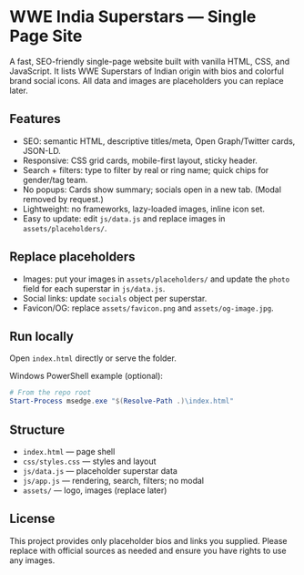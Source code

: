 # WWE India Superstars — Single Page Site

A fast, SEO-friendly single-page website built with vanilla HTML, CSS, and JavaScript. It lists WWE Superstars of Indian origin with bios and colorful brand social icons. All data and images are placeholders you can replace later.

## Features
- SEO: semantic HTML, descriptive titles/meta, Open Graph/Twitter cards, JSON-LD.
- Responsive: CSS grid cards, mobile-first layout, sticky header.
- Search + filters: type to filter by real or ring name; quick chips for gender/tag team.
- No popups: Cards show summary; socials open in a new tab. (Modal removed by request.)
- Lightweight: no frameworks, lazy-loaded images, inline icon set.
- Easy to update: edit `js/data.js` and replace images in `assets/placeholders/`.

## Replace placeholders
- Images: put your images in `assets/placeholders/` and update the `photo` field for each superstar in `js/data.js`.
- Social links: update `socials` object per superstar.
- Favicon/OG: replace `assets/favicon.png` and `assets/og-image.jpg`.

## Run locally
Open `index.html` directly or serve the folder.

Windows PowerShell example (optional):
```powershell
# From the repo root
Start-Process msedge.exe "$(Resolve-Path .)\index.html"
```

## Structure
- `index.html` — page shell
- `css/styles.css` — styles and layout
- `js/data.js` — placeholder superstar data
- `js/app.js` — rendering, search, filters; no modal
- `assets/` — logo, images (replace later)

## License
This project provides only placeholder bios and links you supplied. Please replace with official sources as needed and ensure you have rights to use any images.
